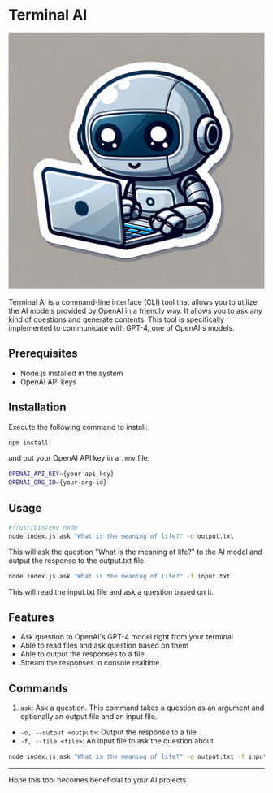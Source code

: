 # Terminal AI

![Banner](assets/banner.png)

Terminal AI is a command-line interface (CLI) tool that allows you to utilize the AI models provided by OpenAI in a friendly way. It allows you to ask any kind of questions and generate contents. This tool is specifically implemented to communicate with GPT-4, one of OpenAI's models.

## Prerequisites

- Node.js installed in the system
- OpenAI API keys

## Installation

Execute the following command to install:
```bash
npm install
```
and put your OpenAI API key in a `.env` file:

```bash
OPENAI_API_KEY={your-api-key}
OPENAI_ORG_ID={your-org-id}
```

## Usage

```bash
#!/usr/bin/env node
node index.js ask "What is the meaning of life?" -o output.txt
```

This will ask the question "What is the meaning of life?" to the AI model and output the response to the output.txt file.

```bash
node index.js ask "What is the meaning of life?" -f input.txt
```

This will read the input.txt file and ask a question based on it.

## Features

- Ask question to OpenAI's GPT-4 model right from your terminal
- Able to read files and ask question based on them
- Able to output the responses to a file
- Stream the responses in console realtime

## Commands

1. `ask`: Ask a question. This command takes a question as an argument and optionally an output file and an input file.
  - `-o, --output <output>`: Output the response to a file
  - `-f, --file <file>`: An input file to ask the question about

```bash
node index.js ask "What is the meaning of life?" -o output.txt -f input.txt
```

-----
Hope this tool becomes beneficial to your AI projects.
